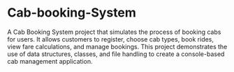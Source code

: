 # Cab-booking-System
A Cab Booking System project that simulates the process of booking cabs for users. It allows customers to register, choose cab types, book rides, view fare calculations, and manage bookings. This project demonstrates the use of data structures, classes, and file handling to create a console-based cab management application.
